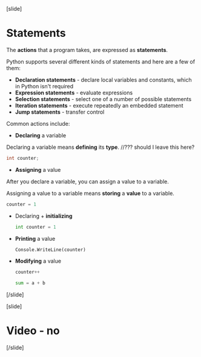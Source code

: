 [slide]
# Statements
The **actions** that a program takes, are expressed as **statements**. 

Python supports several different kinds of statements and here are a few of them:
  * **Declaration statements** - declare local variables and constants, which in Python isn't required
  * **Expression statements** - evaluate expressions
  * **Selection statements** - select one of a number of possible statements
  * **Iteration statements** - execute repeatedly an embedded statement
  * **Jump statements** - transfer control
  
Common actions include:
-  **Declaring** a variable

  Declaring a variable means **defining** its **type**. //??? should I leave this here?
  ```cs
  int counter;
  ```
-  **Assigning** a value

  After you declare a variable, you can assign a value to a variable. 
  
  Assigning a value to a variable means **storing** a **value** to a variable.
  ```python
  counter = 1
  ```

- Declaring + **initializing**
  ```python
  int counter = 1
  ```

- **Printing** a value
  ```python 
  Console.WriteLine(counter)
  ```

- **Modifying** a value
  ```python
  counter++
  ```
  
  ```python
  sum = a + b
  ```
[/slide]

[slide]
# Video - no


[/slide]